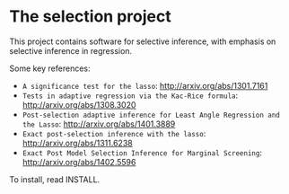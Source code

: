 # The selection project

This project contains software for selective inference, with
emphasis on selective inference in regression. 

Some key references:

* `A significance test for the lasso`: http://arxiv.org/abs/1301.7161
* `Tests in adaptive regression via the Kac-Rice formula`: http://arxiv.org/abs/1308.3020
* `Post-selection adaptive inference for Least Angle Regression and the Lasso`:  http://arxiv.org/abs/1401.3889
* `Exact post-selection inference with the lasso`:  http://arxiv.org/abs/1311.6238
* `Exact Post Model Selection Inference for Marginal Screening`: http://arxiv.org/abs/1402.5596

To install, read INSTALL.

